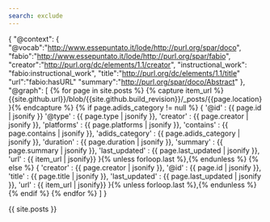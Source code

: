 ```yaml
---
search: exclude
---
```

{
    "@context":
    {
        "@vocab":"http://www.essepuntato.it/lode/http://purl.org/spar/doco",
        "fabio":"http://www.essepuntato.it/lode/http://purl.org/spar/fabio",
        "creator":"http://purl.org/dc/elements/1.1/creator",
        "instructional_work": "fabio:instructional_work",
        "title":"http://purl.org/dc/elements/1.1/title"
        "url":"fabio:hasURL"
        "summary":"http://purl.org/spar/doco/Abstract"
    },
    "@graph": [
        {% for page in site.posts %}
        {% capture item_url %}{{site.github.url}}/blob/{{site.github.build_revision}}/_posts/{{page.location}}{% endcapture %}
        {% if page.adids_category != null %}
        {
             '@id' : {{ page.id | jsonify }}
             '@type' : {{ page.type | jsonify }},
             'creator'  : {{ page.creator | jsonify }},
             'platforms'  : {{ page.platforms | jsonify }},
             'contains'     : {{ page.contains | jsonify }},
             'adids_category'  : {{ page.adids_category | jsonify }},
             'duration'  : {{ page.duration | jsonify }},
             'summary'  : {{ page.summary | jsonify }},
             'last_updated'  : {{ page.last_updated | jsonify }},
             'url' : {{ item_url | jsonify}}
             }{% unless forloop.last %},{% endunless %}
         {% else %}
             {
             'creator'  : {{ page.creator | jsonify }},
             '@id'  : {{ page.id | jsonify }},
             'title'  : {{ page.title | jsonify }},
             'last_updated'  : {{ page.last_updated | jsonify }},
             'url' : {{ item_url | jsonify}}
             }{% unless forloop.last %},{% endunless %}
        {% endif %}
        {% endfor %}
    ]
}

{{ site.posts }}
